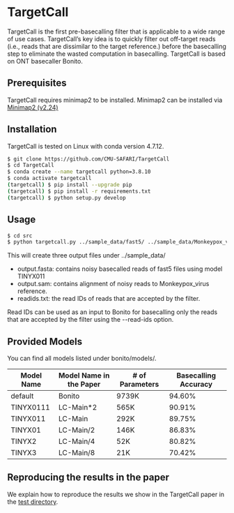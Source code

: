 # TargetCall

TargetCall is the first pre-basecalling filter that is applicable to a wide range of use cases. TargetCall’s key idea is to quickly filter out off-target reads (i.e., reads that are dissimilar to the target reference.) before the basecalling step to eliminate the wasted computation in basecalling. TargetCall is based on ONT basecaller Bonito.

## Prerequisites

TargetCall requires minimap2 to be installed. Minimap2 can be installed via [Minimap2 (v2.24)](https://github.com/lh3/minimap2/releases/tag/v2.24)

## Installation
TargetCall is tested on Linux with conda version 4.7.12.

```bash
$ git clone https://github.com/CMU-SAFARI/TargetCall
$ cd TargetCall
$ conda create --name targetcall python=3.8.10
$ conda activate targetcall
(targetcall) $ pip install --upgrade pip
(targetcall) $ pip install -r requirements.txt
(targetcall) $ python setup.py develop
```

## Usage

```bash
$ cd src
$ python targetcall.py ../sample_data/fast5/ ../sample_data/Monkeypox_virus.fasta TINYX011 ../sample_data/
```
This will create three output files under ../sample_data/
- output.fasta: contains noisy basecalled reads of fast5 files using model TINYX011
- output.sam: contains alignment of noisy reads to Monkeypox_virus reference.
- readids.txt: the read IDs of reads that are accepted by the filter.

Read IDs can be used as an input to Bonito for basecalling only the reads that are accepted by the filter using the --read-ids option.

## Provided Models

You can find all models listed under bonito/models/.

| Model Name  | Model Name in the Paper | # of Parameters  | Basecalling Accuracy |
| ------------- | ------------- | ------------- | ------------- |
| default  | Bonito  | 9739K  | 94.60%  |
| TINYX0111  | LC-Main*2  | 565K  | 90.91%  |
| TINYX011  | LC-Main  | 292K  | 89.75%  |
| TINYX01  | LC-Main/2  | 146K  | 86.83%  |
| TINYX2  | LC-Main/4 | 52K  | 80.82%  |
| TINYX3  | LC-Main/8  | 21K  | 70.42%  |

## Reproducing the results in the paper

We explain how to reproduce the results we show in the TargetCall paper in the [test directory](./test/).

